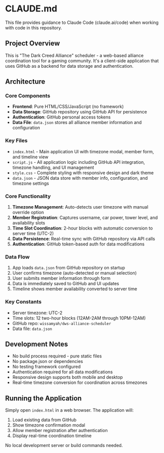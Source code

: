 # CLAUDE.md

This file provides guidance to Claude Code (claude.ai/code) when working with code in this repository.

## Project Overview

This is "The Dark Creed Alliance" scheduler - a web-based alliance coordination tool for a gaming community. It's a client-side application that uses GitHub as a backend for data storage and authentication.

## Architecture

### Core Components

- **Frontend**: Pure HTML/CSS/JavaScript (no framework)
- **Data Storage**: GitHub repository using GitHub API for persistence
- **Authentication**: GitHub personal access tokens
- **Data File**: `data.json` stores all alliance member information and configuration

### Key Files

- `index.html` - Main application UI with timezone modal, member form, and timeline view
- `script.js` - All application logic including GitHub API integration, timezone handling, and UI management
- `style.css` - Complete styling with responsive design and dark theme
- `data.json` - JSON data store with member info, configuration, and timezone settings

### Core Functionality

1. **Timezone Management**: Auto-detects user timezone with manual override option
2. **Member Registration**: Captures username, car power, tower level, and availability slots
3. **Time Slot Coordination**: 2-hour blocks with automatic conversion to server time (UTC-2)
4. **Data Persistence**: Real-time sync with GitHub repository via API calls
5. **Authentication**: GitHub token-based auth for data modifications

### Data Flow

1. App loads `data.json` from GitHub repository on startup
2. User confirms timezone (auto-detected or manual selection)
3. User submits member information through form
4. Data is immediately saved to GitHub and UI updates
5. Timeline shows member availability converted to server time

### Key Constants

- Server timezone: UTC-2
- Time slots: 12 two-hour blocks (12AM-2AM through 10PM-12AM)
- GitHub repo: `wissamyah/dws-alliance-scheduler`
- Data file: `data.json`

## Development Notes

- No build process required - pure static files
- No package.json or dependencies
- No testing framework configured
- Authentication required for all data modifications
- Responsive design supports both mobile and desktop
- Real-time timezone conversion for coordination across timezones

## Running the Application

Simply open `index.html` in a web browser. The application will:
1. Load existing data from GitHub
2. Show timezone confirmation modal
3. Allow member registration after authentication
4. Display real-time coordination timeline

No local development server or build commands needed.